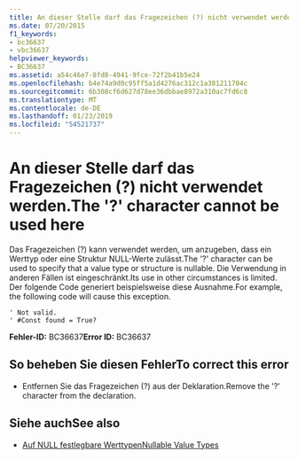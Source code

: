 ```yaml
---
title: An dieser Stelle darf das Fragezeichen (?) nicht verwendet werden.
ms.date: 07/20/2015
f1_keywords:
- bc36637
- vbc36637
helpviewer_keywords:
- BC36637
ms.assetid: a54c46e7-8fd8-4941-9fce-72f2b41b5e24
ms.openlocfilehash: b4e74a9d0c95ff5a1d4276ac312c1a381211704c
ms.sourcegitcommit: 6b308cf6d627d78ee36dbbae8972a310ac7fd6c8
ms.translationtype: MT
ms.contentlocale: de-DE
ms.lasthandoff: 01/23/2019
ms.locfileid: "54521737"
---
```

# <a name="the--character-cannot-be-used-here"></a><span data-ttu-id="c92d4-102">An dieser Stelle darf das Fragezeichen (?) nicht verwendet werden.</span><span class="sxs-lookup"><span data-stu-id="c92d4-102">The '?' character cannot be used here</span></span>
<span data-ttu-id="c92d4-103">Das Fragezeichen (?) kann verwendet werden, um anzugeben, dass ein Werttyp oder eine Struktur NULL-Werte zulässt.</span><span class="sxs-lookup"><span data-stu-id="c92d4-103">The '?' character can be used to specify that a value type or structure is nullable.</span></span> <span data-ttu-id="c92d4-104">Die Verwendung in anderen Fällen ist eingeschränkt.</span><span class="sxs-lookup"><span data-stu-id="c92d4-104">Its use in other circumstances is limited.</span></span> <span data-ttu-id="c92d4-105">Der folgende Code generiert beispielsweise diese Ausnahme.</span><span class="sxs-lookup"><span data-stu-id="c92d4-105">For example, the following code will cause this exception.</span></span>  
  
```  
' Not valid.  
' #Const found = True?  
```  
  
 <span data-ttu-id="c92d4-106">**Fehler-ID:** BC36637</span><span class="sxs-lookup"><span data-stu-id="c92d4-106">**Error ID:** BC36637</span></span>  
  
## <a name="to-correct-this-error"></a><span data-ttu-id="c92d4-107">So beheben Sie diesen Fehler</span><span class="sxs-lookup"><span data-stu-id="c92d4-107">To correct this error</span></span>  
  
-   <span data-ttu-id="c92d4-108">Entfernen Sie das Fragezeichen (?) aus der Deklaration.</span><span class="sxs-lookup"><span data-stu-id="c92d4-108">Remove the '?' character from the declaration.</span></span>  
  
## <a name="see-also"></a><span data-ttu-id="c92d4-109">Siehe auch</span><span class="sxs-lookup"><span data-stu-id="c92d4-109">See also</span></span>
- [<span data-ttu-id="c92d4-110">Auf NULL festlegbare Werttypen</span><span class="sxs-lookup"><span data-stu-id="c92d4-110">Nullable Value Types</span></span>](../../visual-basic/programming-guide/language-features/data-types/nullable-value-types.md)
